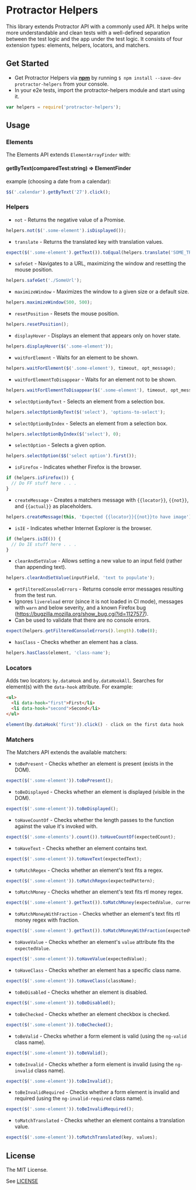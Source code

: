 # Protractor Helpers

This library extends Protractor API with a commonly used API. It helps write more understandable and clean tests with a well-defined separation between the test logic and the app under the test logic. It consists of four extension types: elements, helpers, locators, and matchers.

## Get Started
* Get Protractor Helpers via **[npm](https://www.npmjs.com/)** by running `$ npm install --save-dev protractor-helpers` from your console.
* In your e2e tests, import the protractor-helpers module and start using it.
```js
var helpers = require('protractor-helpers');
```

## Usage
### Elements
The Elements API extends `ElementArrayFinder` with:
#### getByText(comparedTest:string) => ElementFinder

example (choosing a date from a calendar):
```js
$$('.calendar').getByText('27').click();
```

### Helpers
* `not` - Returns the negative value of a Promise. 
```js
helpers.not($('.some-element').isDisplayed());
```

* `translate` - Returns the translated key with translation values.
```js
expect($('.some-element').getText()).toEqual(helpers.translate('SOME_TRANSLATION_KEY'));
```

* `safeGet` - Navigates to a URL, maximizing the window and resetting the mouse position.
```js
helpers.safeGet('./SomeUrl');
```

* `maximizeWindow` - Maximizes the window to a given size or a default size.
```js
helpers.maximizeWindow(500, 500);
```

* `resetPosition` - Resets the mouse position.
```js
helpers.resetPosition();
```

* `displayHover` - Displays an element that appears only on hover state.
```js
helpers.displayHover($('.some-element'));
```

* `waitForElement` - Waits for an element to be shown.
```js
helpers.waitForElement($('.some-element'), timeout, opt_message);
```

* `waitForElementToDisappear` - Waits for an element not to be shown.
```js
helpers.waitForElementToDisappear($('.some-element'), timeout, opt_message);
```

* `selectOptionByText` - Selects an element from a selection box.
```js
helpers.selectOptionByText($('select'), 'options-to-select');
```

* `selectOptionByIndex` - Selects an element from a selection box.
```js
helpers.selectOptionByIndex($('select'), 0);
```

* `selectOption` - Selects a given option.
```js
helpers.selectOption($$('select option').first());
```

* `isFirefox` - Indicates whether Firefox is the browser.
```js
if (helpers.isFirefox()) {
  // Do FF stuff here . . .
}
```

* `createMessage` - Creates a matchers message with `{{locator}}`, `{{not}}`, and `{{actual}}` as placeholders.
```js
helpers.createMessage(this, 'Expected {{locator}}{{not}}to have image') + '.');
```

* `isIE` - Indicates whether Internet Explorer is the browser.
```js
if (helpers.isIE()) {
  // Do IE stuff here . . .
}
```

* `clearAndSetValue` - Allows setting a new value to an input field (rather than appending text).
```js
helpers.clearAndSetValue(inputField, 'text to populate');
```

* `getFilteredConsoleErrors` - Returns console error messages resulting from the test run.
* Ignores `livereload` error (since it is not loaded in CI mode), messages with `warn` and below severity, and a known Firefox bug (https://bugzilla.mozilla.org/show_bug.cgi?id=1127577).
* Can be used to validate that there are no console errors.
```js
expect(helpers.getFilteredConsoleErrors().length).toBe(0);
```

* `hasClass` - Checks whether an element has a class.
```js
helpers.hasClass(element, 'class-name');
```

### Locators
Adds two locators: `by.dataHook` and `by.dataHookAll`.
Searches for element(s) with the `data-hook` attribute. For example:
```html
<ul>
  <li data-hook="first">First</li>
  <li data-hook="second">Second</li>
</ul>
```
```js
element(by.dataHook('first')).click() - click on the first data hook
```

### Matchers
The Matchers API extends the available matchers:
* `toBePresent` - Checks whether an element is present (exists in the DOM).
```js
expect($('.some-element')).toBePresent();
```

* `toBeDisplayed` - Checks whether an element is displayed (visible in the DOM).
```js
expect($('.some-element')).toBeDisplayed();
```

* `toHaveCountOf` - Checks whether the length passes to the function against the value it's invoked with.
```js
expect($('.some-elements').count()).toHaveCountOf(expectedCount);
```

* `toHaveText` - Checks whether an element contains text.
```js
expect($('.some-element')).toHaveText(expectedText);
```

* `toMatchRegex` - Checks whether an element's text fits a regex.
```js
expect($('.some-element')).toMatchRegex(expectedPattern);
```

* `toMatchMoney` - Checks whether an element's text fits rtl money regex.
```js
expect($('.some-element').getText()).toMatchMoney(expectedValue, currencySymbol);
```

* `toMatchMoneyWithFraction` - Checks whether an element's text fits rtl money regex with fraction.
```js
expect($('.some-element').getText()).toMatchMoneyWithFraction(expectedValue, currencySymbol);
```

* `toHaveValue` - Checks whether an element's `value` attribute fits the `expectedValue`.
```js
expect($('.some-element')).toHaveValue(expectedValue);
```

* `toHaveClass` - Checks whether an element has a specific class name.
```js
expect($('.some-element')).toHaveClass(className);
```

* `toBeDisabled` - Checks whether an element is disabled.
```js
expect($('.some-element')).toBeDisabled();
```

* `toBeChecked` - Checks whether an element checkbox is checked.
```js
expect($('.some-element')).toBeChecked();
```

* `toBeValid` - Checks whether a form element is valid (using the `ng-valid` class name).
```js
expect($('.some-element')).toBeValid();
```

* `toBeInvalid` - Checks whether a form element is invalid (using the `ng-invalid` class name).
```js
expect($('.some-element')).toBeInvalid();
```

* `toBeInvalidRequired` - Checks whether a form element is invalid and required (using the `ng-invalid-required` class name).
```js
expect($('.some-element')).toBeInvalidRequired();
```

* `toMatchTranslated` - Checks whether an element contains a translation value.
```js
expect($('.some-element')).toMatchTranslated(key, values);
```

## License

The MIT License.

See [LICENSE](https://github.com/wix/protractor-helpers/blob/master/LICENSE)
